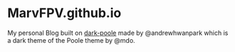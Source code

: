 # MarvFPV.github.io
My personal Blog built on [dark-poole](https://github.com/andrewhwanpark/dark-poole/tree/master) made by @andrewhwanpark which is a dark theme of the Poole theme by @mdo. 
